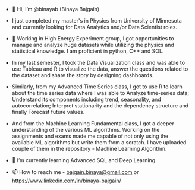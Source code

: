- 👋 Hi, I’m @binayab (Binaya Bajgain)

- I just completed my master's in Physics from University of Minnesota and currently looking for Data Analytics and/or Data Scientist roles. 

- 👀 Working in High Energy Experiment group, I got opportunities to manage and analyze huge datasets while utilizing the physics and statistical knowledge. I am proficient in python, C++ and SQL. 
- In my last semester, I took the Data Visualization class and was able to use Tableau and R to visualize the data, answer the questions related to the dataset and share the story by designing dashboards. 
- Similarly, from my Advanced Time Series class, I got to use R to learn about the time series data where I was able to Analyze time-series data; Understand its components including trend, seasonality, and autocorrelation; Interpret stationarity and the dependency structure and finally Forecast future values.
- And from the Machine Learning Fundamental class, I got a deeper understanding of the various ML algorithms. Working on the assignments and exams made me capable of not only using the available ML algorithms but write them from a scratch. I have uploaded couple of them in the repository - Machine Learning Algorithm. 

- 🌱 I’m currently learning Advanced SQL and Deep Learning.

- 📫 How to reach me - bajgain.binaya@gmail.com or https://www.linkedin.com/in/binaya-bajgain/
 
 
<!---
binayab/binayab is a ✨ special ✨ repository because its `README.md` (this file) appears on your GitHub profile.
You can click the Preview link to take a look at your changes.
--->
